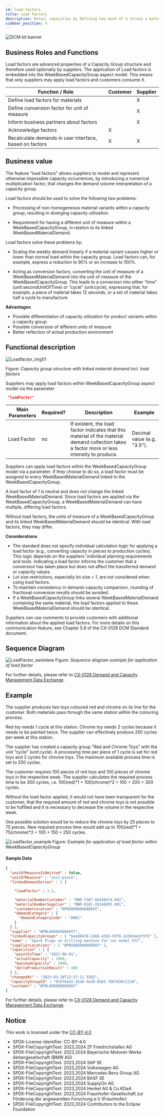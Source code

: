 ```yaml
---
id: load-factors
title: Load Factors
description: Detail capacities by defining how much of a strain a material is on your capacities, compared to other materials. 
sidebar_position: 4
---
```


![DCM kit banner](/img/kit-icons/dcm-kit-icon.svg)

## Business Roles and Functions

Load factors are advanced properties of a Capacity Group structure and therefore used optionally by suppliers. The application of Load factors is embedded into the WeekBasedCapacityGroup aspect model. This means that only suppliers may apply load factors and customers consume it.

|Function / Role|Customer|Supplier|
|-|-|-|
|Define load factors for materials||X|
|Define conversion factor for unit of measure||X|
|Inform business partners about factors||X|
|Acknowledge factors|X||
|Recalculate demands in user interface, based on factors |X|X|

## Business value
The feature “load factors” allows suppliers to model and represent otherwise impossible capacity occurrences, by introducing a numerical multiplication factor, that changes the demand volume interpretation of a capacity group.

Load factors should be used to solve the following two problems:  

- Processing of non-homogeneous material variants within a capacity group, resulting in diverging capacity utilization.  

- Requirement for having a different unit of measure within a WeekBasedCapacityGroup, in relation to its linked WeekBasedMaterialDemand.  

Load factors solve these problems by:  

- Scaling the weekly demand linearly if a material variant causes higher or lower than normal load within the capacity group. Load factors can, for example, express a reduction to 90% or an increase to 150%.  

- Acting as conversion factors, converting the unit of measure of a WeekBasedMaterialDemand into the unit of measure of the WeekBasedCapacityGroup. This leads to a conversion into either “time” (unit:secondUnitOfTime) or “cycle” (unit:cycle), expressing that, for example, a piece of material takes 12 seconds, or a set of material takes half a cycle to manufacture.  

**Advantages**

- Possible differentiation of capacity utilization for product variants within a capacity group
- Possible conversion of different units of measure
- Better reflection of actual production environment

## Functional description
![Loadfactor_img01](https://github.com/user-attachments/assets/4719dbd3-95ba-49a7-9131-9d1fa6d0a339)

Figure: *Capacity group structure with linked material demand incl. load factors*

Suppliers may apply load factors within WeekBasedCapacityGroup aspect model via the parameter
```json
 "loadFactor"
```
| Main Parameters | Required? | Description | Example |
|-|-|-|-|
| Load Factor | no | If existent, the load factor indicates that this material of the material demand collection takes a factor more or less intensity to produce.| Decimal value (e.g. "3.5"). |

Suppliers can apply load factors within the WeekBasedCapacityGroup model via a parameter. If they choose to do so, a load factor must be assigned to every WeekBasedMaterialDemand linked to the WeekBasedCapacityGroup.

A load factor of 1 is neutral and does not change the linked WeekBasedMaterialDemand. Since load factors are applied via the WeekBasedCapacityGroup, a WeekBasedMaterialDemand can have multiple, differing load factors.

Without load factors, the units of measure of a WeekBasedCapacityGroup and its linked WeekBasedMaterialDemand should be identical. With load factors, they may differ.

**Considerations**

- The standard does not specify individual calculation logic for applying a load factor (e.g., converting capacity in pieces to production cycles). This logic depends on the suppliers’ individual planning requirements and tools. Indicating a load factor informs the customer that a conversion has taken place but does not affect the transferred demand or capacity values.
- Lot size restrictions, especially lot size = 1, are not considered when using load factors.
- To maintain consistency in demand-capacity comparison, rounding of fractional conversion results should be avoided.
- If a WeekBasedCapacityGroup links several WeekBasedMaterialDemand containing the same material, the load factors applied to these WeekBasedMaterialDemand should be identical.

Suppliers can use comments to provide customers with additional information about the applied load factors. For more details on this communication feature, see Chapter 5.9 of the CX-0128 DCM Standard document.


## Sequence Diagram
![LoadFactor_swimlane](https://github.com/user-attachments/assets/eacbd366-1fe0-40c1-85f8-a421b140d13c)
Figure: *Sequence diagram example for application of load factor*

For further details, please refer to [CX-0128 Demand and Capacity Management Data Exchange][StandardLibrary].

## Example
The supplier produces two toys coloured red and chrome on its line for the customer. 
Both materials pass through the same station within the colouring process.

Red toy needs 1 cycle at this station. Chrome toy needs 2 cycles because it needs to be painted twice. The supplier can effectively produce 250 cycles per week at this station.  

The supplier has created a capacity group "Red and Chrome Toys" with the unit “cycle” (unit:cycle). A processing time per piece of 1 cycle is set for red toys and 2 cycles for chrome toys. The maximum available process time is set to 250 cycles. 

The customer requires 100 pieces of red toys and 100 pieces of chrome toys in the respective week. The supplier calculates the required process time to be 300 cycles, i.e. 100(red)*1 + 100(chrome)*2 = 100 + 200 = 300 cycles.

Without the load factor applied, it would not have been transparent for the customer, that the required amount of red and chrome toys is not possible to be fulfilled and it is necessary to decrease the volume in the respective week. 

One possible solution would be to reduce the chrome toys by 25 pieces to 75 pieces. New required process time would add up to 100(red)*1 + 75(chrome)*2 = 100 + 150 = 250 cycles. 

![Loadfactor_example](https://github.com/user-attachments/assets/579c1f3f-c218-4d63-9a13-53968bd26769)
Figure: *Example for application of load factor within WeekBasedCapacityGroup*

#### Sample Data

```json
{
  "unitOfMeasureIsOmitted" : false,
  "unitOfMeasure" : "unit:piece",
  "linkedDemandSeries" : [ {

    "loadFactor" : 3.5,

    "materialNumberCustomer" : "MNR-7307-AU340474.002",
    "materialNumberSupplier" : "MNR-8101-ID146955.001",
    "customerLocation" : "BPNS8888888888XX",
    "demandCategory" : {
      "demandCategoryCode" : "0001"
    }
  } ],
  "supplier" : "BPNL6666666666YY",
  "linkedCapacityGroups" : [ "be4d8470-2de6-43d2-b5f8-2e5d3eebf3fd" ],
  "name" : "Spark Plugs on drilling machine for car model XYZ",
  "supplierLocations" : [ "BPNS8888888888XX" ],
  "capacities" : [ {
    "pointInTime" : "2022-08-01",
    "actualCapacity" : 1000,
    "maximumCapacity" : 2000,
    "deltaProductionResult" : 400
  } ],
  "changedAt" : "2023-03-10T12:27:11.320Z",
  "capacityGroupId" : "0157ba42-d2a8-4e28-8565-7b07830c1110",
  "customer" : "BPNL8888888888XX"
}
```

For further details, please refer to [CX-0128 Demand and Capacity Management Data Exchange][StandardLibrary].

## Notice

This work is licensed under the [CC-BY-4.0](https://creativecommons.org/licenses/by/4.0/legalcode)

- SPDX-License-Identifier: CC-BY-4.0
- SPDX-FileCopyrightText: 2023,2024 ZF Friedrichshafen AG
- SPDX-FileCopyrightText: 2023,2024 Bayerische Motoren Werke Aktiengesellschaft (BMW AG)
- SPDX-FileCopyrightText: 2023,2024 SAP SE
- SPDX-FileCopyrightText: 2023,2024 Volkswagen AG
- SPDX-FileCopyrightText: 2023,2024 Mercedes Benz Group AG
- SPDX-FileCopyrightText: 2023,2024 BASF SE
- SPDX-FileCopyrightText: 2023,2024 SupplyOn AG
- SPDX-FileCopyrightText: 2023,2024 Henkel AG & Co.KGaA
- SPDX-FileCopyrightText: 2023,2024 Fraunhofer-Gesellschaft zur Förderung der angewandten Forschung e.V (Fraunhofer)
- SPDX-FileCopyrightText: 2023,2024 Contributors to the Eclipse Foundation

[StandardLibrary]: https://catenax-ev.github.io/docs/next/standards/CX-0128-DemandandCapacityManagementDataExchange

